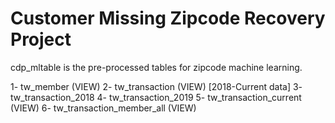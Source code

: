 # Customer Missing Zipcode Recovery Project

cdp_mltable is the pre-processed tables for zipcode machine learning. 

1- tw_member (VIEW)
2- tw_transaction (VIEW) [2018-Current data]
3- tw_transaction_2018
4- tw_transaction_2019
5- tw_transaction_current (VIEW)
6- tw_transaction_member_all (VIEW)
